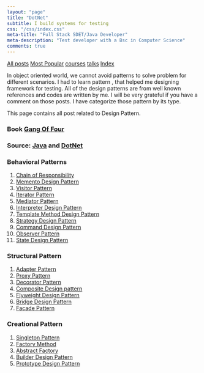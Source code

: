 ```yaml
---
layout: "page"
title: "DotNet"
subtitle: I build systems for testing
css: "/css/index.css"
meta-title: "Full Stack SDET/Java Developer"
meta-description: "Test developer with a Bsc in Computer Science"
comments: true
---
```

<div class="list-filters">
    <a href="/" class="list-filter filter-selected">All posts</a>
    <a href="/popular" class="list-filter">Most Popular</a>
    <a href="/courses" class="list-filter">courses</a>
	<a href="/talks" class="list-filter">talks</a>
    <a href="/tags" class="list-filter">Index</a>
</div>

In object oriented world, we cannot avoid patterns to solve problem for different scenarios. I had to learn pattern , that helped me designing framework for testing. All of the design patterns are from well known references and codes are written by me. I will be very grateful if you have a comment on those posts. I have categorize those pattern by its type.

This page contains all post related to Design Pattern.

### Book [Gang Of Four](https://www.amazon.com/Design-Patterns-Object-Oriented-Addison-Wesley-Professional-ebook/dp/B000SEIBB8)
### Source: [Java](https://github.com/sarkershantonu/blog-projects/tree/master/DesignPatternsJava) and [DotNet](https://github.com/sarkershantonu/blog-projects/tree/master/DesignPatternsDotNet)

### Behavioral Patterns 
1. [Chain of Responsibility](https://sarkershantonu.github.io/2014/01/29/chain-of-responsibility/) 
2. [Memento Design Pattern](https://sarkershantonu.github.io/2014/02/10/memento/)
3. [Visitor Pattern](https://sarkershantonu.github.io/2014/02/11/visitor/) 
4. [Iterator Pattern](https://sarkershantonu.github.io/2014/02/12/iterator/)   
5. [Mediator Pattern](https://sarkershantonu.github.io/2014/02/13/mediator/)  
6. [Interpreter Design Pattern](https://sarkershantonu.github.io/2014/02/14/interpreter/)  
7. [Template Method Design Pattern](https://sarkershantonu.github.io/2014/02/16/template/)
8. [Strategy Design Pattern](https://sarkershantonu.github.io/2014/02/20/strategy/) 
9. [Command Design Pattern](https://sarkershantonu.github.io/2014/02/26/command/)   
10. [Observer Pattern](https://sarkershantonu.github.io/2014/01/30/observer/)
11. [State Design Pattern](https://sarkershantonu.github.io/2014/02/28/state/)

### Structural Pattern 
1. [Adapter Pattern](https://sarkershantonu.github.io/2014/02/22/adapter/)
2. [Proxy Pattern ](https://sarkershantonu.github.io/2014/02/05/proxy/)
3. [Decorator Pattern](https://sarkershantonu.github.io/2014/02/06/decorator/)
4. [Composite Design pattern](https://sarkershantonu.github.io/2014/02/08/composite/) 
5. [Flyweight Design Pattern](https://sarkershantonu.github.io/2014/02/09/flyweight/)
6. [Bridge Design Pattern](https://sarkershantonu.github.io/2014/02/24/bridge/)
7. [Facade Pattern](https://sarkershantonu.github.io/2014/02/15/facade/)


### Creational Pattern 
1. [Singleton Pattern](https://sarkershantonu.github.io/2014/01/27/singleton/)
2. [Factory Method](https://sarkershantonu.github.io/2014/02/02/factory-method/)
3. [Abstract Factory](https://sarkershantonu.github.io/2014/02/04/abstract-factory/)
4. [Builder Design Pattern](https://sarkershantonu.github.io/2014/02/18/builder/)  
5. [Prototype Design Pattern](https://sarkershantonu.github.io/2014/02/17/prototype/) 